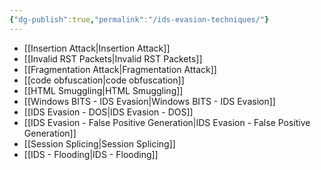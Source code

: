 ```yaml
---
{"dg-publish":true,"permalink":"/ids-evasion-techniques/"}
---
```



- [[Insertion Attack\|Insertion Attack]]
- [[Invalid RST Packets\|Invalid RST Packets]]
- [[Fragmentation Attack\|Fragmentation Attack]]
- [[code obfuscation\|code obfuscation]]
- [[HTML Smuggling\|HTML Smuggling]]
- [[Windows BITS - IDS Evasion\|Windows BITS - IDS Evasion]]
- [[IDS Evasion - DOS\|IDS Evasion - DOS]]
- [[IDS Evasion - False Positive Generation\|IDS Evasion - False Positive Generation]]
- [[Session Splicing\|Session Splicing]]
- [[IDS - Flooding\|IDS - Flooding]]